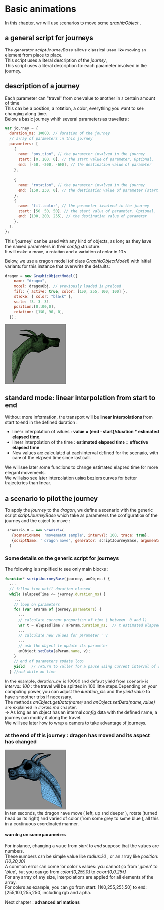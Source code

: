 # Basic animations 
In this chapter, we will use scenarios to move some *graphicObject* .    
## a general script for journeys 
The generator *scriptJourneyBase* allows classical uses like moving an element from place to place.  
This script uses a literal description of the *journey*,   
This script uses a literal description for each parameter involved in the journey.  

## description of a journey 
Each parameter can "travel" from one value to another in a certain amount of time.    
This can be a position, a rotation, a color, everything you want to see changing along time.   
Below a basic journey whith several parameters as travellers :   

``` javascript 
var journey = {
  duration_ms: 10000, // duration of the journey
  // array of parameters in this journey
  parameters: [
    { 
      name: "position", // the parameter involved in the journey
      start: [0, 100, 0], // the start value of parameter. Optional.
      end: [-50, -200, -600], // the destination value of parameter
    },

    {
      name: "rotation", // the parameter involved in the journey
      end: [150, 230, 0], // the destination value of parameter (start is its current value)
    },
    {
      name: "fill.color", // the parameter involved in the journey
      start: [50, 50, 50], // the start value of parameter. Optional.
      end: [100, 200, 255], // the destination value of parameter
    },
  ],
};
  ```
This 'journey' can be used with any kind of objects, as long as they have the named parameters in their *config* structure.  
It will make a move, a rotation and a variation of color in 10 s.   

Below, we use a dragon model (of class *GraphicObjectModel*) with initial variants for this instance that overwrite the defaults:    
```javascript 
dragon = new GraphicObjectModel({
    name: "dragon",
    model: dragonObj, // previously loaded in preload 
    fill: { active: true, color: [100, 255, 100, 100] },
    stroke: { color: "black" },
    scale: [3, 3, 3],
    position:[0,100,0],
    rotation: [150, 90, 0],
  });
  ```
<img src = '../img/forDoc/dragonStart.png' width = 200></img>


## standard mode: linear interpolation from start to end 
Without more information, the transport will be **linear interpolations** from start to end in the defined duration : 
- linear interpolation of values : **value = (end - start)/duration \* estimated elapsed time**. 
- linear interpolation of the time : **estimated elapsed time = effective elapsed time** 
- New values are calculated at each interval defined for the scenario, with care of the elapsed time since last call. 
  
We will see later some functions to change estimated elapsed time  for more elegant movements.   
We will also see later interpolation using beziers curves for better trajectories than linear.   

## a scenario to pilot the journey  
To apply the *journey* to the *dragon*, we define a scenario with the generic script *scriptJourneyBase* which take as parameters the configuration of the journey and the object to move :  
```javascript 
 scenario_0 = new Scenario(
   {scenarioName: 'movement0 sample', interval: 100, trace: true},
   {scriptName: " dragon move", generator: scriptJourneyBase, arguments: [journey, dragon] }
  ) 
  ```
### Some details on the  generic script for journeys 
The following is simplified to see only main blocks : 
```  javascript 
function* scriptJourneyBase(journey, anObject) {
  ...
  // follow time until duration elapsed 
  while (elapsedTime <= journey.duration_ms) {
    ...
    // loop on parameters
    for (var aParam of journey.parameters) {
      ...
      // calculate current proportion of time ( between  0 and 1)
      var t = elapsedTime / aParam.duration_ms;  // t estimated elapsed = effective elapsed 
      ...
      // calculate new values for parameter : v 
      ...
      // ask the object to update its parameter 
      anObject.setData(aParam.name, v);
    }
    // end of parameters update loop
    yield   // return to caller for a pause using current interval of scenario
  } //end while on time 
``` 
In the example, *duration_ms* is 10000 and default yield from scenario is *interval: 100* : the travel will be splitted in 100 little steps.Depending on your computing power, you can adjust the *duration_ms* and the *yield value* to have smoother trips if necessary.      
The methods *anObject.getData(name)* and *anObject.setData(name,value)* are explained in *literals.md* chapter.     
=> As long as an object has an internal *config* data with the defined name, a journey can modify it along the travel.        
We will see later how to wrap a camera to take advantage of journeys.    

### at the end of this journey : dragon has moved and its aspect has changed 
<img src = '../img/forDoc/dragonEnd.png' width = 200></img>   
In ten seconds, the dragon have move ( left, up and deeper ), rotate (turned head on its right) and varied of color  (from some grey to some blue ), all this in a continuous coordinated manner.   

#### warning on some parameters
For instance, changing a value from  *start* to *end* suppose that the values are numbers.   
These numbers can be simple value like  *radius:20* , or an array like *position: [10,20,30]*   
A common error can come for color's values: you cannot go from '*green*' to '*blue*', but you can go from *color:[0,255,0]* to *color:[0,0,255]*    
For any array of any size, interpolations are applied for all elements of the array.   
For colors as example, you can go from  start: [100,255,255,50] to end: [255,100,255,250] including rgb and alpha.   
 

Next chapter : **advanced animations** 